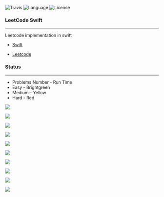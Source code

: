 ![Travis](https://img.shields.io/travis/rust-lang/rust.svg)
![Language](https://img.shields.io/badge/language-swift%202.2-orange.svg)
![License](https://img.shields.io/badge/license-MIT-blue.svg)

### LeetCode Swift
--------

Leetcode implementation in swift

* [Swift](https://developer.apple.com/library/prerelease/ios/documentation/Swift/Conceptual/Swift_Programming_Language/GuidedTour.html "Swift")

* [Leetcode](https://leetcode.com/ "Leetcode")

### Status
--------

*  Problems Number - Run Time 
*  Easy   - Brightgreen
*  Medium - Yellow
*  Hard   - Red


![](https://img.shields.io/badge/[001]-040%20ms-brightgreen.svg)

![](https://img.shields.io/badge/[002]-620%20ms-yellow.svg)

![](https://img.shields.io/badge/[003]-052%20ms-yellow.svg)

![](https://img.shields.io/badge/[004]-264%20ms-red.svg)

![](https://img.shields.io/badge/[005]-152%20ms-yellow.svg)

![](https://img.shields.io/badge/[005]-152%20ms-yellow.svg)

![](https://img.shields.io/badge/[006]-212%20ms-brightgreen.svg)

![](https://img.shields.io/badge/[007]-032%20ms-brightgreen.svg)

![](https://img.shields.io/badge/[008]-084%20ms-brightgreen.svg)

![](https://img.shields.io/badge/[009]-192%20ms-brightgreen.svg)
